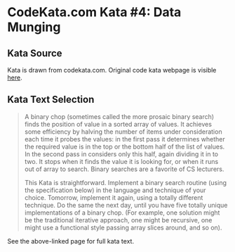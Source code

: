 # CodeKata.com Kata #4: Data Munging

## Kata Source

Kata is drawn from codekata.com. Original code kata webpage is visible
[here](http://codekata.com/kata/kata02-karate-chop/).

## Kata Text Selection

> A binary chop (sometimes called the more prosaic binary search) finds the
> position of value in a sorted array of values. It achieves some efficiency
> by halving the number of items under consideration each time it probes the
> values: in the first pass it determines whether the required value is in the
> top or the bottom half of the list of values. In the second pass in considers
> only this half, again dividing it in to two. It stops when it finds the value
> it is looking for, or when it runs out of array to search. Binary searches are
> a favorite of CS lecturers.
>
> This Kata is straightforward. Implement a binary search routine (using the
> specification below) in the language and technique of your choice. Tomorrow,
> implement it again, using a totally different technique. Do the same the next
> day, until you have five totally unique implementations of a binary chop. (For
> example, one solution might be the traditional iterative approach, one might
> be recursive, one might use a functional style passing array slices around,
> and so on).

See the above-linked page for full kata text.
